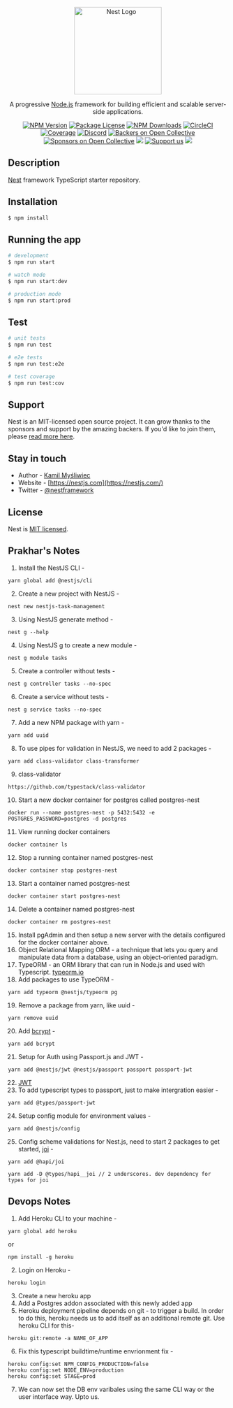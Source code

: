 <p align="center">
  <a href="http://nestjs.com/" target="blank"><img src="https://nestjs.com/img/logo-small.svg" width="200" alt="Nest Logo" /></a>
</p>

[circleci-image]: https://img.shields.io/circleci/build/github/nestjs/nest/master?token=abc123def456
[circleci-url]: https://circleci.com/gh/nestjs/nest

  <p align="center">A progressive <a href="http://nodejs.org" target="_blank">Node.js</a> framework for building efficient and scalable server-side applications.</p>
    <p align="center">
<a href="https://www.npmjs.com/~nestjscore" target="_blank"><img src="https://img.shields.io/npm/v/@nestjs/core.svg" alt="NPM Version" /></a>
<a href="https://www.npmjs.com/~nestjscore" target="_blank"><img src="https://img.shields.io/npm/l/@nestjs/core.svg" alt="Package License" /></a>
<a href="https://www.npmjs.com/~nestjscore" target="_blank"><img src="https://img.shields.io/npm/dm/@nestjs/common.svg" alt="NPM Downloads" /></a>
<a href="https://circleci.com/gh/nestjs/nest" target="_blank"><img src="https://img.shields.io/circleci/build/github/nestjs/nest/master" alt="CircleCI" /></a>
<a href="https://coveralls.io/github/nestjs/nest?branch=master" target="_blank"><img src="https://coveralls.io/repos/github/nestjs/nest/badge.svg?branch=master#9" alt="Coverage" /></a>
<a href="https://discord.gg/G7Qnnhy" target="_blank"><img src="https://img.shields.io/badge/discord-online-brightgreen.svg" alt="Discord"/></a>
<a href="https://opencollective.com/nest#backer" target="_blank"><img src="https://opencollective.com/nest/backers/badge.svg" alt="Backers on Open Collective" /></a>
<a href="https://opencollective.com/nest#sponsor" target="_blank"><img src="https://opencollective.com/nest/sponsors/badge.svg" alt="Sponsors on Open Collective" /></a>
  <a href="https://paypal.me/kamilmysliwiec" target="_blank"><img src="https://img.shields.io/badge/Donate-PayPal-ff3f59.svg"/></a>
    <a href="https://opencollective.com/nest#sponsor"  target="_blank"><img src="https://img.shields.io/badge/Support%20us-Open%20Collective-41B883.svg" alt="Support us"></a>
  <a href="https://twitter.com/nestframework" target="_blank"><img src="https://img.shields.io/twitter/follow/nestframework.svg?style=social&label=Follow"></a>
</p>
  <!--[![Backers on Open Collective](https://opencollective.com/nest/backers/badge.svg)](https://opencollective.com/nest#backer)
  [![Sponsors on Open Collective](https://opencollective.com/nest/sponsors/badge.svg)](https://opencollective.com/nest#sponsor)-->

## Description

[Nest](https://github.com/nestjs/nest) framework TypeScript starter repository.

## Installation

```bash
$ npm install
```

## Running the app

```bash
# development
$ npm run start

# watch mode
$ npm run start:dev

# production mode
$ npm run start:prod
```

## Test

```bash
# unit tests
$ npm run test

# e2e tests
$ npm run test:e2e

# test coverage
$ npm run test:cov
```

## Support

Nest is an MIT-licensed open source project. It can grow thanks to the sponsors and support by the amazing backers. If you'd like to join them, please [read more here](https://docs.nestjs.com/support).

## Stay in touch

- Author - [Kamil Myśliwiec](https://kamilmysliwiec.com)
- Website - [https://nestjs.com](https://nestjs.com/)
- Twitter - [@nestframework](https://twitter.com/nestframework)

## License

Nest is [MIT licensed](LICENSE).

## Prakhar's Notes

1. Install the NestJS CLI - 
```
yarn global add @nestjs/cli
```
2. Create a new project with NestJS - 
```
nest new nestjs-task-management
```
3. Using NestJS generate method - 
```
nest g --help
```
4. Using NestJS g to create a new module - 
```
nest g module tasks
```
5. Create a controller without tests - 
```
nest g controller tasks --no-spec
```
6. Create a service without tests - 
```
nest g service tasks --no-spec
```
7. Add a new NPM package with yarn - 
```
yarn add uuid
```
8. To use pipes for validation in NestJS, we need to add 2 packages - 
```
yarn add class-validator class-transformer
```
9. class-validator 
```
https://github.com/typestack/class-validator
```
10. Start a new docker container for postgres called postgres-nest
```
docker run --name postgres-nest -p 5432:5432 -e POSTGRES_PASSWORD=postgres -d postgres
```
11. View running docker containers 
```
docker container ls
```
12. Stop a running container named postgres-nest
```
docker container stop postgres-nest
```
13. Start a container named postgres-nest
```
docker container start postgres-nest
```
14. Delete a container named postgres-nest
```
docker container rm postgres-nest
```
15. Install pgAdmin and then setup a new server with the details configured for the docker container above. 
16. Object Relational Mapping ORM - a technique that lets you query and manipulate data from a database, using an object-oriented paradigm.
17. TypeORM - an ORM library that can run in Node.js and used with Typescript. [typeorm.io](https://typeorm.io)
18. Add packages to use TypeORM - 
```
yarn add typeorm @nestjs/typeorm pg
```
19. Remove a package from yarn, like uuid - 
```
yarn remove uuid
```
20. Add [bcrypt](https://www.npmjs.com/package/bcrypt) - 
```
yarn add bcrypt
```
21. Setup for Auth using Passport.js and JWT - 
```
yarn add @nestjs/jwt @nestjs/passport passport passport-jwt
```
22. [JWT](https://jwt.io)
23. To add typescript types to passport, just to make intergration easier - 
```
yarn add @types/passport-jwt
```
24. Setup config module for environment values - 
```
yarn add @nestjs/config
```
25. Config scheme validations for Nest.js, need to start 2 packages to get started, [joi](https://github.com/hapijs/joi) - 

```
yarn add @hapi/joi

yarn add -D @types/hapi__joi // 2 underscores. dev dependency for types for joi
```

## Devops Notes

1. Add Heroku CLI to your machine - 
```
yarn global add heroku
```
or 
```
npm install -g heroku
```
2. Login on Heroku - 
```
heroku login
```
3. Create a new heroku app
4. Add a Postgres addon associated with this newly added app
5. Heroku deployment pipeline depends on git - to trigger a build. In order to do this, heroku needs us to add itself as an additional remote git. Use heroku CLI for this- 
```
heroku git:remote -a NAME_OF_APP
```
6. Fix this typescript buildtime/runtime envrionment fix - 
```
heroku config:set NPM_CONFIG_PRODUCTION=false
heroku config:set NODE_ENV=production
heroku config:set STAGE=prod
```
7. We can now set the DB env varibales using the same CLI way or the user interface way. Upto us.
